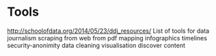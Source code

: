 Tools
=====

http://schoolofdata.org/2014/05/23/ddj_resources/
	List of tools for data journalism
	scraping
		from web
		from pdf
	mapping
	infographics
	timelines
	security-anonimity
	data cleaning
	visualisation
	discover content


